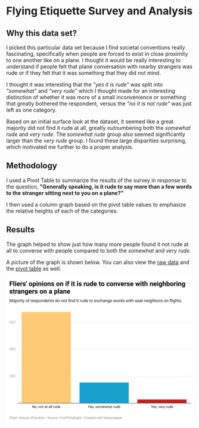 # Flying Etiquette Survey and Analysis

## Why this data set?

I picked this particular data set because I find societal conventions really fascinating,
specifically when people are forced to exist in close proximity to one another like on a plane.
I thought it would be really interesting to understand if people felt that plane conversation
with nearby strangers was rude or if they felt that it was something that they did not mind.

I thought it was interesting that the _"yes it is rude"_ was split into _"somewhat"_ and
_"very rude"_ which I thought made for an interesting distinction of whether it was more
of a small inconvenience or something that greatly bothered the respondent, versus the
_"no it is not rude"_ was just left as one category.

Based on an initial surface look at the dataset, it seemed like a great majority did not find it
rude at all, greatly outnumbering both the _somewhat rude_ and _very rude_. The _somewhat rude_
group also seemed significantly larger than the _very rude_ group. I found these large disparities
surprising, which motivated me further to do a proper analysis.

## Methodology

I used a Pivot Table to summarize the results of the survey in response to the question,
**"Generally speaking, is it rude to say more than a few words to the stranger sitting
next to you on a plane?"**

I then used a column graph based on the pivot table values to emphasize the relative
heights of each of the categories.

## Results

The graph helped to show just how many more people found it not rude at all to converse
with people compared to both the _somewhat_ and _very rude_.

A picture of the graph is shown below. You can also view the [raw data](flying-etiquette-raw-data.csv)
and the [pivot table](flying-etiquette-pivot-table) as well.

![This is a data wrapper chart](k3S9Y-fliers-opinions-on-if-it-is-rude-to-converse-with-neighboring-strangers-on-a-plane.png)
